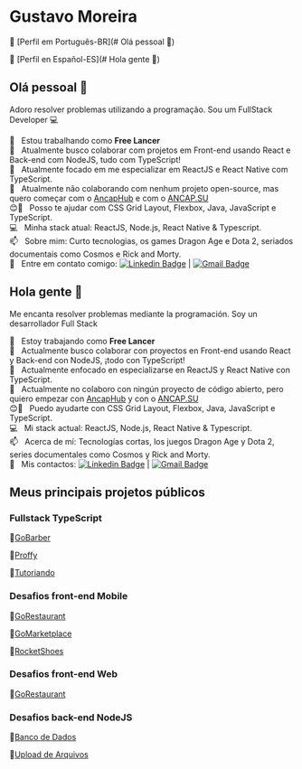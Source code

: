 # Gustavo Moreira

🔹 [Perfil em Português-BR](# Olá pessoal 👋)

🔹 [Perfil en Español-ES](# Hola gente 👋)

## Olá pessoal 👋
Adoro resolver problemas utilizando a programação.
Sou um FullStack Developer :computer:

🔭  &nbsp; Estou trabalhando como **Free Lancer**
 <br/> :purple_heart: &nbsp; Atualmente busco colaborar com projetos em Front-end usando React e Back-end com NodeJS, tudo com TypeScript!
 <br/> 🌱 &nbsp; Atualmente focado em me especializar em ReactJS e React Native com TypeScript.
 <br/> 👯 &nbsp; Atualmente não colaborando com nenhum projeto open-source, mas quero começar com o [AncapHub](https://github.com/ancaphub) e com o [ANCAP.SU](https://github.com/ancapsu)
 <br/> :blush:💬 &nbsp; Posso te ajudar com CSS Grid Layout, Flexbox, Java, JavaScript e TypeScript.
 <br/> :computer: &nbsp; Minha stack atual: ReactJS, Node.js, React Native & Typescript.
 <br/> 📫 &nbsp; Sobre mim: Curto tecnologias, os games Dragon Age e Dota 2, seriados documentais como Cosmos e Rick and Morty.
 <br/> :email: &nbsp; Entre em contato comigo: [![Linkedin Badge](https://img.shields.io/badge/-GustavoMoreira-blue?style=flat-square&logo=Linkedin&logoColor=white&link=https://www.linkedin.com/in/gustav0/)](https://www.linkedin.com/in/gustav0/) 
| 
[![Gmail Badge](https://img.shields.io/badge/-gustavomoreira88@gmail.com-c14438?style=flat-square&logo=Gmail&logoColor=white&link=mailto:gustavomoreira88@gmail.com)](mailto:gustavomoreira88@gmail.com)

## Hola gente 👋

Me encanta resolver problemas mediante la programación.
Soy un desarrollador Full Stack

🔭  &nbsp; Estoy trabajando como **Free Lancer**
 <br/> :purple_heart: &nbsp; Actualmente busco colaborar con proyectos en Front-end usando React y Back-end con NodeJS, ¡todo con TypeScript!
 <br/> 🌱 &nbsp; Actualmente enfocado en especializarse en ReactJS y React Native con TypeScript.
 <br/> 👯 &nbsp; Actualmente no colaboro con ningún proyecto de código abierto, pero quiero empezar con [AncapHub](https://github.com/ancaphub) y con o [ANCAP.SU](https://github.com/ancapsu)
 <br/> :blush:💬 &nbsp; Puedo ayudarte con CSS Grid Layout, Flexbox, Java, JavaScript e TypeScript.
 <br/> :computer: &nbsp; Mi stack actual: ReactJS, Node.js, React Native & Typescript.
 <br/> 📫 &nbsp; Acerca de mí: Tecnologías cortas, los juegos Dragon Age y Dota 2, series documentales como Cosmos y Rick and Morty.
 <br/> :email: &nbsp; Mis contactos: [![Linkedin Badge](https://img.shields.io/badge/-GustavoMoreira-blue?style=flat-square&logo=Linkedin&logoColor=white&link=https://www.linkedin.com/in/gustav0/)](https://www.linkedin.com/in/gustav0/) 
| 
[![Gmail Badge](https://img.shields.io/badge/-gustavomoreira88@gmail.com-c14438?style=flat-square&logo=Gmail&logoColor=white&link=mailto:gustavomoreira88@gmail.com)](mailto:gustavomoreira88@gmail.com)

## Meus principais projetos públicos

### Fullstack TypeScript

🔹[GoBarber](https://github.com/MGustav0/gobarber2.0)

🔹[Proffy](https://github.com/MGustav0/Proffy)

🔹[Tutoriando](https://github.com/MGustav0/tutoriando)

### Desafios front-end Mobile

🔹[GoRestaurant](https://github.com/MGustav0/desafio-react-native-delivery)

🔹[GoMarketplace](https://github.com/MGustav0/desafio-gostack-fundamentos-react-native)

🔹[RocketShoes](https://github.com/MGustav0/rocketshoes-react-native)

### Desafios front-end Web

🔹[GoRestaurant](https://github.com/MGustav0/desafio-gostack-reactjs-crud)

### Desafios back-end NodeJS

🔹[Banco de Dados](https://github.com/MGustav0/desafio-gostack-database-relations)

🔹[Upload de Arquivos](https://github.com/MGustav0/desafio-gostack-database-upload)
